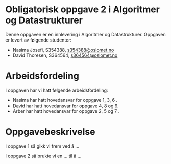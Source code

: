 # Obligatorisk oppgave 2 i Algoritmer og Datastrukturer

Denne oppgaven er en innlevering i Algoritmer og Datastrukturer. 
Oppgaven er levert av følgende studenter:
* Nasima Josefi, S354388, s354388@oslomet.no
* David Thoresen, S364564, s364564@oslomet.no

# Arbeidsfordeling

I oppgaven har vi hatt følgende arbeidsfordeling:
* Nasima har hatt hovedansvar for oppgave 1, 3, 6 . 
* David har hatt hovedansvar for oppgave 4, 8 og 9.
* Arber har hatt hovedansvar for oppgave 2, 5 og 7 . 

# Oppgavebeskrivelse

I oppgave 1 så gikk vi frem ved å ...

I oppgave 2 så brukte vi en ... til å ...
